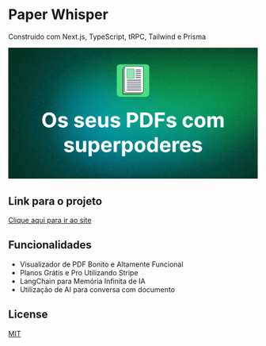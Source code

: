 # Paper Whisper

Construido com Next.js, TypeScript, tRPC, Tailwind e Prisma

![Project Cover](https://github.com/edudanntas/paper_whisper/blob/main/public/thumbnail.png)


## Link para o projeto

[Clique aqui para ir ao site](https://paper-whisper.vercel.app)

## Funcionalidades

- Visualizador de PDF Bonito e Altamente Funcional
- Planos Grátis e Pro Utilizando Stripe
- LangChain para Memória Infinita de IA
- Utilização de AI para conversa com documento

## License
[MIT](https://choosealicense.com/licenses/mit/)